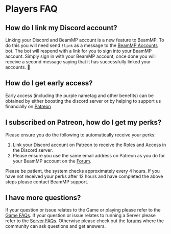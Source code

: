 # Players FAQ

## How do I link my Discord account?
Linking your Discord and BeamMP account is a new feature to BeamMP. To do this you will need send `!link` as a message to the [BeamMP Accounts](https://discordapp.com/channels/@me/1201234743568634026/) bot.
The bot will respond with a link for you to sign into your BeamMP account. Simply sign in with your BeamMP account, once done you will receive a second message saying that it has successfully linked your accounts. 🎉

## How do I get early access?

Early access (including the purple nametag and other benefits) can be obtained by either boosting the discord server or by helping to support us financially on [Patreon](https://patreon.com/BeamMP)

## I subscribed on Patreon, how do I get my perks?

Please ensure you do the following to automatically receive your perks:

1. Link your Discord account on Patreon to receive the Roles and Access in the Discord server.
2. Please ensure you use the same email address on Patreon as you do for your BeamMP account on the [Forum](https://forum.beammp.com/).

Please be patient, the system checks approximately every 4 hours. If you have not received your perks after 12 hours and have completed the above steps please contact BeamMP support.

## I have more questions?

If your question or issue relates to the Game or playing please refer to the [Game FAQs](game-faq.md). 
If your question or issue relates to running a Server please refer to the [Server FAQs](server-faq.md).
Otherwise please check out the [forums](https://forum.beammp.com/c/faq/35) where the community can ask questions and get answers.